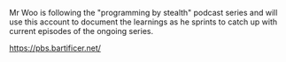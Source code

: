 Mr Woo is following the "programming by stealth" podcast series
and will use this account to document the learnings as he
sprints to catch up with current episodes of the ongoing series. 

https://pbs.bartificer.net/


<!---
Mr-Woo-L/Mr-Woo-L is a ✨ special ✨ repository because its `README.md` (this file) appears on your GitHub profile.
You can click the Preview link to take a look at your changes.
--->

